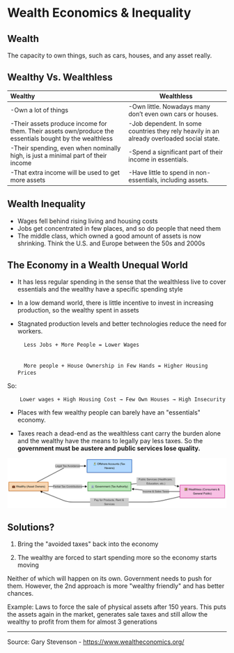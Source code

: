 
# Wealth Economics & Inequality

## Wealth

The capacity to own things, such as cars, houses, and any asset really.

## Wealthy Vs. Wealthless

| **Wealthy**                                                                                             | Wealthless                                                                                 |
| :------------------------------------------------------------------------------------------------------ | ------------------------------------------------------------------------------------------ |
| -Own a lot of things                                                                                    | -Own little. Nowadays many don’t even own cars or houses.                                  |
| -Their assets produce income for them. Their assets own/produce the essentials bought by the wealthless | -Job dependent. In some countries they rely heavily in an already overloaded social state. |
| -Their spending, even when nominally high, is just a minimal part of their income                       | -Spend a significant part of their income in essentials.                                   |
| -That extra income will be used to get more assets                                                      | -Have little to spend in non-essentials, including assets.                                 |

## Wealth Inequality

- Wages fell behind rising living and housing costs
- Jobs get concentrated in few places, and so do people that need them
- The middle class, which owned a good amount of assets is now shrinking. Think the U.S. and Europe between the 50s and 2000s

## The Economy in a Wealth Unequal World

- It has less regular spending in the sense that the wealthless live to cover essentials and the wealthy have a specific spending style
- In a low demand world, there is little incentive to invest in increasing production, so the wealthy spent in assets
- Stagnated production levels and better technologies reduce the need for workers.


		Less Jobs + More People = Lower Wages


		More people + House Ownership in Few Hands = Higher Housing Prices

So:

		Lower wages + High Housing Cost → Few Own Houses → High Insecurity

- Places with few wealthy people can barely have an "essentials" economy.

- Taxes reach a dead-end as the wealthless cant carry the burden alone and the wealthy have the means to legally pay less taxes. So the **government must be austere and public services lose quality.**

![The Flow of Wealth](assets/wealth_flow.png)
## Solutions?

1. Bring the "avoided taxes" back into the economy

2. The wealthy are forced to start spending more so the economy starts moving
   
Neither of which will happen on its own. Government needs to push for them. However, the 2nd approach is more "wealthy friendly" and has better chances.
    
Example: Laws to force the sale of physical assets after 150 years. This puts the assets again in the market, generates sale taxes and still allow the wealthy to profit from them for almost 3 generations


----------------------------

Source: Gary Stevenson - https://www.wealtheconomics.org/